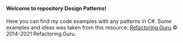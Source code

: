
#### Welcome to repository Design Patterns!
Here you can find my code examples with any patterns in C#.
Some examples and ideas was taken from this resource: [Refactoring Guru](https://refactoring.guru/) © 2014-2021 Refactoring.Guru.

